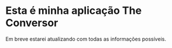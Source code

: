 # Esta é minha aplicação The Conversor</h1>
Em breve estarei atualizando com todas as informações possíveis.
